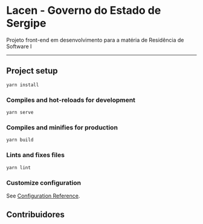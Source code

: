 # Lacen - Governo do Estado de Sergipe
Projeto front-end em desenvolvimento para a matéria de Residência de Software I

---

## Project setup
```
yarn install
```

### Compiles and hot-reloads for development
```
yarn serve
```

### Compiles and minifies for production
```
yarn build
```

### Lints and fixes files
```
yarn lint
```

### Customize configuration
See [Configuration Reference](https://cli.vuejs.org/config/).

## Contribuidores

 <!-- | [<img src="https://avatars.githubusercontent.com/u/102266797?v=4" width=100> <br> <sub>Marcos Guimarães</sub>](https://github.com/marcos-grocha) | [<img src="https://avatars.githubusercontent.com/u/?v=4" width=100> <br> <sub>Student 2</sub>](https://github.com/) | [<img src="https://avatars.githubusercontent.com/u/?v=4" width=100> <br> <sub>Student 3</sub>](https://github.com/) |
| :-----------------------------------------------------------------------------------------------------------------------------------------------: | :---------------------------------------------------------------------------------------------------------------------------------------------: | :-----------------------------------------------------------------------------------------------------------------------------------------------------: | -->
